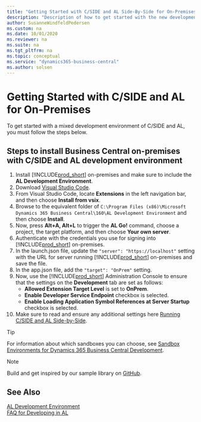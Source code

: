 ```yaml
---
title: "Getting Started with C/SIDE and AL Side-By-Side for On-Premises"
description: "Description of how to get started with the new development environment along with C/SIDE."
author: SusanneWindfeldPedersen
ms.custom: na
ms.date: 10/01/2020
ms.reviewer: na
ms.suite: na
ms.tgt_pltfrm: na
ms.topic: conceptual
ms.service: "dynamics365-business-central"
ms.author: solsen
---
```


# Getting Started with C/SIDE and AL for On-Premises
To get started with a mixed development environment of C/SIDE and AL, you must follow the steps below. 

## Steps to install Business Central on-premises with C/SIDE and AL development environment

1. Install [!INCLUDE[prod_short](../includes/prod_short.md)] on-premises and make sure to include the **AL Development Environment**.
2. Download [Visual Studio Code](https://code.visualstudio.com/Download).  
3. From Visual Studio Code, locate **Extensions** in the left navigation bar, and then choose **Install from vsix**. 
4. Browse to the equivalent folder of `C:\Program Files (x86)\Microsoft Dynamics 365 Business Central\160\AL Development Environment` and then choose **Install**.
5. Now, press **Alt+A, Alt+L** to trigger the **AL Go!** command, choose a project, the target platform, and then choose **Your own server**.  
6. Authenticate with the credentials you use for signing into [!INCLUDE[prod_short](../includes/prod_short.md)] on-premises.  
7. In the launch.json file, update the `"server": "https://localhost"` setting with the URL for server running [!INCLUDE[prod_short](../includes/prod_short.md)] on-premises and save the file.
8. In the app.json file, add the `"target": "OnPrem"` setting.
9. Now, use the [!INCLUDE[prod_short](../includes/prod_short.md)] Administration Console to ensure that the settings on the **Development** tab are set as follows: 
    - **Allowed Extension Target Level** is set to **OnPrem**.
    - **Enable Developer Service Endpoint** checkbox is selected. 
    - **Enable Loading Application Symbol References at Server Startup** checkbox is selected.
10. Make sure to read and ensure any additional settings here [Running C/SIDE and AL Side-by-Side](devenv-running-cside-and-al-side-by-side.md).

> [!TIP]  
> For information about which sandboxes you can choose, see [Sandbox Environments for Dynamics 365 Business Central Development](devenv-sandbox-overview.md).

> [!NOTE]  
> Build and get inspired by our sample library on [GitHub](https://github.com/Microsoft/al).

## See Also 
[AL Development Environment](devenv-reference-overview.md)  
[FAQ for Developing in AL](devenv-dev-faq.md)  
